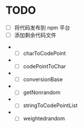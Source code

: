 # TODO

- [ ] 将代码发布到 npm 平台
- [ ] 添加剩余代码文件

- - [ ] charToCodePoint
- - [ ] codePointToChar
- - [ ] conversionBase
- - [ ] getNonrandom
- - [ ] stringToCodePointList
- - [ ] weightedrandom
